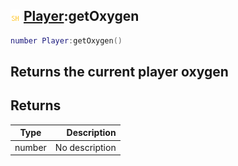 ## ![shared](.gitbook/assets/shared.png) [Player](./home/Player):getOxygen

```lua
number Player:getOxygen()
```

Returns the current player oxygen
------
## Returns

| Type   | Description |
| ------ | ----------: |
| number | No description |

